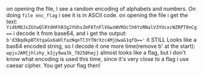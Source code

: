 on opening the file, I see a random encoding of alphabets and numbers.
On doing `file enc_flag` i see it is in ASCII code.
on opening the file i get the text:
`YidkM0JxZGtwQlRYdHFhR3g2YUhsZmF6TnFlVGwzWVROclh6YzRNalV3YUcxcWZRPT0nCg==`
i decode it from base64, and i get the output:
`b'd3BqdkpBTXtqaGx6aHlfazNqeTl3YTNrXzc4MjUwaG1qfQ=='`
it STILL Looks like a bas64 encoded string, so I decode it one more time(remove b' at the start):
`wpjvJAM{jhlzhy_k3jy9wa3k_78250hmj}`
almost looks like a flag, but i don't know what encoding is used this time, since it's very close to a flag i use caesar cipher. You get your flag then!

